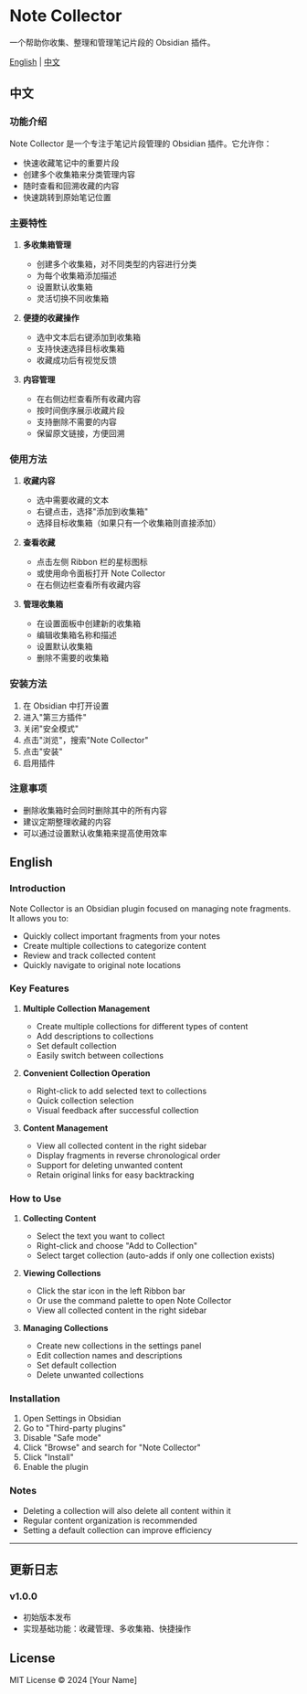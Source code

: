 # Note Collector

一个帮助你收集、整理和管理笔记片段的 Obsidian 插件。

[English](#english) | [中文](#中文)

## 中文

### 功能介绍

Note Collector 是一个专注于笔记片段管理的 Obsidian 插件。它允许你：

- 快速收藏笔记中的重要片段
- 创建多个收集箱来分类管理内容
- 随时查看和回溯收藏的内容
- 快速跳转到原始笔记位置

### 主要特性

1. **多收集箱管理**
   - 创建多个收集箱，对不同类型的内容进行分类
   - 为每个收集箱添加描述
   - 设置默认收集箱
   - 灵活切换不同收集箱

2. **便捷的收藏操作**
   - 选中文本后右键添加到收集箱
   - 支持快速选择目标收集箱
   - 收藏成功后有视觉反馈

3. **内容管理**
   - 在右侧边栏查看所有收藏内容
   - 按时间倒序展示收藏片段
   - 支持删除不需要的内容
   - 保留原文链接，方便回溯

### 使用方法

1. **收藏内容**
   - 选中需要收藏的文本
   - 右键点击，选择"添加到收集箱"
   - 选择目标收集箱（如果只有一个收集箱则直接添加）

2. **查看收藏**
   - 点击左侧 Ribbon 栏的星标图标
   - 或使用命令面板打开 Note Collector
   - 在右侧边栏查看所有收藏内容

3. **管理收集箱**
   - 在设置面板中创建新的收集箱
   - 编辑收集箱名称和描述
   - 设置默认收集箱
   - 删除不需要的收集箱

### 安装方法

1. 在 Obsidian 中打开设置
2. 进入"第三方插件"
3. 关闭"安全模式"
4. 点击"浏览"，搜索"Note Collector"
5. 点击"安装"
6. 启用插件

### 注意事项

- 删除收集箱时会同时删除其中的所有内容
- 建议定期整理收藏的内容
- 可以通过设置默认收集箱来提高使用效率

## English

### Introduction

Note Collector is an Obsidian plugin focused on managing note fragments. It allows you to:

- Quickly collect important fragments from your notes
- Create multiple collections to categorize content
- Review and track collected content
- Quickly navigate to original note locations

### Key Features

1. **Multiple Collection Management**
   - Create multiple collections for different types of content
   - Add descriptions to collections
   - Set default collection
   - Easily switch between collections

2. **Convenient Collection Operation**
   - Right-click to add selected text to collections
   - Quick collection selection
   - Visual feedback after successful collection

3. **Content Management**
   - View all collected content in the right sidebar
   - Display fragments in reverse chronological order
   - Support for deleting unwanted content
   - Retain original links for easy backtracking

### How to Use

1. **Collecting Content**
   - Select the text you want to collect
   - Right-click and choose "Add to Collection"
   - Select target collection (auto-adds if only one collection exists)

2. **Viewing Collections**
   - Click the star icon in the left Ribbon bar
   - Or use the command palette to open Note Collector
   - View all collected content in the right sidebar

3. **Managing Collections**
   - Create new collections in the settings panel
   - Edit collection names and descriptions
   - Set default collection
   - Delete unwanted collections

### Installation

1. Open Settings in Obsidian
2. Go to "Third-party plugins"
3. Disable "Safe mode"
4. Click "Browse" and search for "Note Collector"
5. Click "Install"
6. Enable the plugin

### Notes

- Deleting a collection will also delete all content within it
- Regular content organization is recommended
- Setting a default collection can improve efficiency

---

## 更新日志

### v1.0.0
- 初始版本发布
- 实现基础功能：收藏管理、多收集箱、快捷操作

## License

MIT License © 2024 [Your Name]
